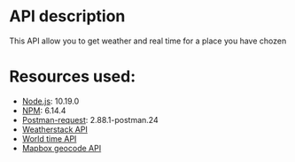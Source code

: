 # API description
This API allow you to get weather and real time for a place you have chozen

# Resources used:
* [Node.js](https://nodejs.org/en/): 10.19.0
* [NPM](https://www.npmjs.com/): 6.14.4
* [Postman-request](https://www.npmjs.com/package/postman-request): 2.88.1-postman.24
* [Weatherstack API](https://weatherstack.com/)
* [World time API](https://worldtimeapi.org/)
* [Mapbox geocode API](https://docs.mapbox.com/api/search/#geocoding)

#
